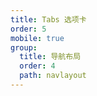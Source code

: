 ```yaml
---
title: Tabs 选项卡
order: 5
mobile: true
group:
  title: 导航布局
  order: 4
  path: navlayout
---
```


<code src="../demo/Tabs.tsx"></code>
<API src="../src/Tabs.tsx"></API>
